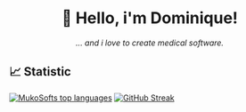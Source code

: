 <h1 align="center">👋 Hello, i'm Dominique!</h1>
<p align="center">
 <i>... and i love to create medical software.</i>
</p>

<h2>📈 Statistic</h3>

[![MukoSofts top languages](https://github-readme-stats.vercel.app/api/top-langs/?username=dominique-boerner&theme=dark&hide_border=true&date_format=j%20M%5B%20Y%5D&background=171717&ring=DDDDDD&fire=008080&currStreakLabel=FF8000)](https://github.com/anuraghazra/github-readme-stats)
[![GitHub Streak](https://github-readme-streak-stats.herokuapp.com?user=dominique-boerner&theme=dark&hide_border=true&date_format=j%20M%5B%20Y%5D&background=171717&ring=DDDDDD&fire=008080&currStreakLabel=FF8000)](https://git.io/streak-stats)
